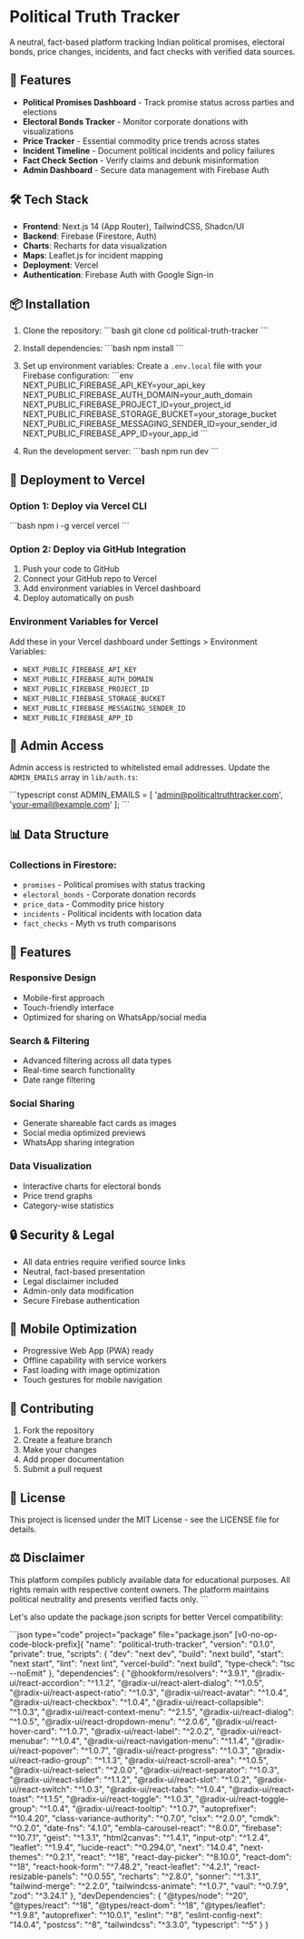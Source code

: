 # Political Truth Tracker

A neutral, fact-based platform tracking Indian political promises, electoral bonds, price changes, incidents, and fact checks with verified data sources.

## 🚀 Features

- **Political Promises Dashboard** - Track promise status across parties and elections
- **Electoral Bonds Tracker** - Monitor corporate donations with visualizations  
- **Price Tracker** - Essential commodity price trends across states
- **Incident Timeline** - Document political incidents and policy failures
- **Fact Check Section** - Verify claims and debunk misinformation
- **Admin Dashboard** - Secure data management with Firebase Auth

## 🛠️ Tech Stack

- **Frontend**: Next.js 14 (App Router), TailwindCSS, Shadcn/UI
- **Backend**: Firebase (Firestore, Auth)
- **Charts**: Recharts for data visualization
- **Maps**: Leaflet.js for incident mapping
- **Deployment**: Vercel
- **Authentication**: Firebase Auth with Google Sign-in

## 📦 Installation

1. Clone the repository:
\`\`\`bash
git clone <your-repo-url>
cd political-truth-tracker
\`\`\`

2. Install dependencies:
\`\`\`bash
npm install
\`\`\`

3. Set up environment variables:
Create a `.env.local` file with your Firebase configuration:
\`\`\`env
NEXT_PUBLIC_FIREBASE_API_KEY=your_api_key
NEXT_PUBLIC_FIREBASE_AUTH_DOMAIN=your_auth_domain
NEXT_PUBLIC_FIREBASE_PROJECT_ID=your_project_id
NEXT_PUBLIC_FIREBASE_STORAGE_BUCKET=your_storage_bucket
NEXT_PUBLIC_FIREBASE_MESSAGING_SENDER_ID=your_sender_id
NEXT_PUBLIC_FIREBASE_APP_ID=your_app_id
\`\`\`

4. Run the development server:
\`\`\`bash
npm run dev
\`\`\`

## 🚀 Deployment to Vercel

### Option 1: Deploy via Vercel CLI
\`\`\`bash
npm i -g vercel
vercel
\`\`\`

### Option 2: Deploy via GitHub Integration
1. Push your code to GitHub
2. Connect your GitHub repo to Vercel
3. Add environment variables in Vercel dashboard
4. Deploy automatically on push

### Environment Variables for Vercel
Add these in your Vercel dashboard under Settings > Environment Variables:

- `NEXT_PUBLIC_FIREBASE_API_KEY`
- `NEXT_PUBLIC_FIREBASE_AUTH_DOMAIN`
- `NEXT_PUBLIC_FIREBASE_PROJECT_ID`
- `NEXT_PUBLIC_FIREBASE_STORAGE_BUCKET`
- `NEXT_PUBLIC_FIREBASE_MESSAGING_SENDER_ID`
- `NEXT_PUBLIC_FIREBASE_APP_ID`

## 🔐 Admin Access

Admin access is restricted to whitelisted email addresses. Update the `ADMIN_EMAILS` array in `lib/auth.ts`:

\`\`\`typescript
const ADMIN_EMAILS = [
  'admin@politicaltruthtracker.com',
  'your-email@example.com'
];
\`\`\`

## 📊 Data Structure

### Collections in Firestore:
- `promises` - Political promises with status tracking
- `electoral_bonds` - Corporate donation records
- `price_data` - Commodity price history
- `incidents` - Political incidents with location data
- `fact_checks` - Myth vs truth comparisons

## 🎨 Features

### Responsive Design
- Mobile-first approach
- Touch-friendly interface
- Optimized for sharing on WhatsApp/social media

### Search & Filtering
- Advanced filtering across all data types
- Real-time search functionality
- Date range filtering

### Social Sharing
- Generate shareable fact cards as images
- Social media optimized previews
- WhatsApp sharing integration

### Data Visualization
- Interactive charts for electoral bonds
- Price trend graphs
- Category-wise statistics

## 🔒 Security & Legal

- All data entries require verified source links
- Neutral, fact-based presentation
- Legal disclaimer included
- Admin-only data modification
- Secure Firebase authentication

## 📱 Mobile Optimization

- Progressive Web App (PWA) ready
- Offline capability with service workers
- Fast loading with image optimization
- Touch gestures for mobile navigation

## 🤝 Contributing

1. Fork the repository
2. Create a feature branch
3. Make your changes
4. Add proper documentation
5. Submit a pull request

## 📄 License

This project is licensed under the MIT License - see the LICENSE file for details.

## ⚖️ Disclaimer

This platform compiles publicly available data for educational purposes. All rights remain with respective content owners. The platform maintains political neutrality and presents verified facts only.
\`\`\`

Let's also update the package.json scripts for better Vercel compatibility:

\`\`\`json type="code" project="package" file="package.json"
[v0-no-op-code-block-prefix]{
  "name": "political-truth-tracker",
  "version": "0.1.0",
  "private": true,
  "scripts": {
    "dev": "next dev",
    "build": "next build",
    "start": "next start",
    "lint": "next lint",
    "vercel-build": "next build",
    "type-check": "tsc --noEmit"
  },
  "dependencies": {
    "@hookform/resolvers": "^3.9.1",
    "@radix-ui/react-accordion": "^1.1.2",
    "@radix-ui/react-alert-dialog": "^1.0.5",
    "@radix-ui/react-aspect-ratio": "^1.0.3",
    "@radix-ui/react-avatar": "^1.0.4",
    "@radix-ui/react-checkbox": "^1.0.4",
    "@radix-ui/react-collapsible": "^1.0.3",
    "@radix-ui/react-context-menu": "^2.1.5",
    "@radix-ui/react-dialog": "^1.0.5",
    "@radix-ui/react-dropdown-menu": "^2.0.6",
    "@radix-ui/react-hover-card": "^1.0.7",
    "@radix-ui/react-label": "^2.0.2",
    "@radix-ui/react-menubar": "^1.0.4",
    "@radix-ui/react-navigation-menu": "^1.1.4",
    "@radix-ui/react-popover": "^1.0.7",
    "@radix-ui/react-progress": "^1.0.3",
    "@radix-ui/react-radio-group": "^1.1.3",
    "@radix-ui/react-scroll-area": "^1.0.5",
    "@radix-ui/react-select": "^2.0.0",
    "@radix-ui/react-separator": "^1.0.3",
    "@radix-ui/react-slider": "^1.1.2",
    "@radix-ui/react-slot": "^1.0.2",
    "@radix-ui/react-switch": "^1.0.3",
    "@radix-ui/react-tabs": "^1.0.4",
    "@radix-ui/react-toast": "^1.1.5",
    "@radix-ui/react-toggle": "^1.0.3",
    "@radix-ui/react-toggle-group": "^1.0.4",
    "@radix-ui/react-tooltip": "^1.0.7",
    "autoprefixer": "^10.4.20",
    "class-variance-authority": "^0.7.0",
    "clsx": "^2.0.0",
    "cmdk": "^0.2.0",
    "date-fns": "4.1.0",
    "embla-carousel-react": "^8.0.0",
    "firebase": "^10.7.1",
    "geist": "^1.3.1",
    "html2canvas": "^1.4.1",
    "input-otp": "^1.2.4",
    "leaflet": "^1.9.4",
    "lucide-react": "^0.294.0",
    "next": "14.0.4",
    "next-themes": "^0.2.1",
    "react": "^18",
    "react-day-picker": "^8.10.0",
    "react-dom": "^18",
    "react-hook-form": "^7.48.2",
    "react-leaflet": "^4.2.1",
    "react-resizable-panels": "^0.0.55",
    "recharts": "^2.8.0",
    "sonner": "^1.3.1",
    "tailwind-merge": "^2.2.0",
    "tailwindcss-animate": "^1.0.7",
    "vaul": "^0.7.9",
    "zod": "^3.24.1"
  },
  "devDependencies": {
    "@types/node": "^20",
    "@types/react": "^18",
    "@types/react-dom": "^18",
    "@types/leaflet": "^1.9.8",
    "autoprefixer": "^10.0.1",
    "eslint": "^8",
    "eslint-config-next": "14.0.4",
    "postcss": "^8",
    "tailwindcss": "^3.3.0",
    "typescript": "^5"
  }
}
